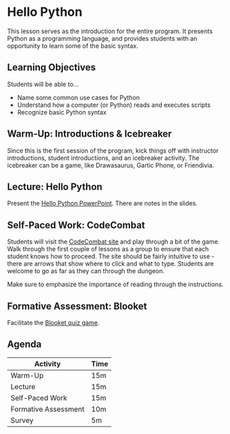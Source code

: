 # Hello Python
This lesson serves as the introduction for the entire program. It presents Python as a programming language, and provides students with an opportunity to learn some of the basic syntax.

## Learning Objectives
Students will be able to...

- Name some common use cases for Python
- Understand how a computer (or Python) reads and executes scripts
- Recognize basic Python syntax

## Warm-Up: Introductions & Icebreaker
Since this is the first session of the program, kick things off with instructor introductions, student introductions, and an icebreaker activity. The icebreaker can be a game, like Drawasaurus, Gartic Phone, or Friendivia.

## Lecture: Hello Python
Present the [Hello Python PowerPoint](HelloPython.pptx). There are notes in the slides.

## Self-Paced Work: CodeCombat
Students will visit the [CodeCombat site](https://codecombat.com/play/dungeon) and play through a bit of the game. Walk through the first couple of lessons as a group to ensure that each student knows how to proceed. The site should be fairly intuitive to use - there are arrows that show where to click and what to type. Students are welcome to go as far as they can through the dungeon.

Make sure to emphasize the importance of reading through the instructions.

## Formative Assessment: Blooket
Facilitate the [Blooket quiz game](https://dashboard.blooket.com/set/64fa2ecd063280fc4c2b25c7).

## Agenda

| Activity | Time |
|-|-|
| Warm-Up | 15m |
| Lecture | 15m |
| Self-Paced Work | 15m |
| Formative Assessment | 10m |
| Survey | 5m |

